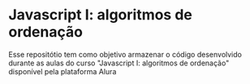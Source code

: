 # Javascript I: algoritmos de ordenação

Esse repositótio tem como objetivo armazenar o código desenvolvido durante as aulas do curso "Javascript I: algoritmos de ordenação" disponível pela plataforma Alura
